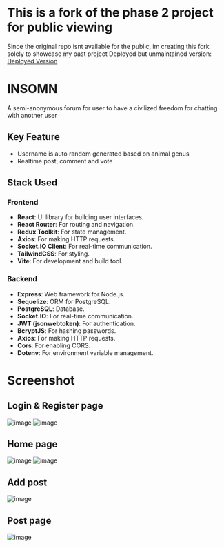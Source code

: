 # This is a fork of the phase 2 project for public viewing
Since the original repo isnt available for the public, im creating this fork solely to showcase my past project
Deployed but unmaintained version: [Deployed Version](https://yakufaii.web.app/login)

# INSOMN
A semi-anonymous forum for user to have a civilized freedom for chatting with another user

## Key Feature
- Username is auto random generated based on animal genus
- Realtime post, comment and vote

## Stack Used
### Frontend
- **React**: UI library for building user interfaces.
- **React Router**: For routing and navigation.
- **Redux Toolkit**: For state management.
- **Axios**: For making HTTP requests.
- **Socket.IO Client**: For real-time communication.
- **TailwindCSS**: For styling.
- **Vite**: For development and build tool.
  
### Backend
- **Express**: Web framework for Node.js.
- **Sequelize**: ORM for PostgreSQL.
- **PostgreSQL**: Database.
- **Socket.IO**: For real-time communication.
- **JWT (jsonwebtoken)**: For authentication.
- **BcryptJS**: For hashing passwords.
- **Axios**: For making HTTP requests.
- **Cors**: For enabling CORS.
- **Dotenv**: For environment variable management.

# Screenshot
## Login & Register page
![image](https://github.com/kufaii/nu-INSOMN/assets/157726348/6c4153ff-9be8-40b0-b101-a32c660b5efe)
![image](https://github.com/kufaii/nu-INSOMN/assets/157726348/f700cd07-19fa-42e9-a470-40d593d4fc81)

## Home page
![image](https://github.com/kufaii/nu-INSOMN/assets/157726348/7e9288ad-e4a2-49bf-9729-9f7f89344655)
![image](https://github.com/kufaii/nu-INSOMN/assets/157726348/9c4c96a6-c9c9-41a2-acf9-c7c165209b17)

## Add post
![image](https://github.com/kufaii/nu-INSOMN/assets/157726348/4b699993-18b8-47dc-9f12-3e4d4d148ed9)

## Post page
![image](https://github.com/kufaii/nu-INSOMN/assets/157726348/0622f5b4-e97b-47b7-8093-5e2c44610006)

